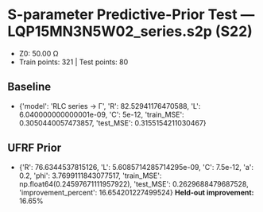 # S-parameter Predictive-Prior Test — LQP15MN3N5W02_series.s2p (S22)
- Z0: 50.00 Ω
- Train points: 321  |  Test points: 80

## Baseline
- {'model': 'RLC series -> Γ', 'R': 82.52941176470588, 'L': 6.040000000000001e-09, 'C': 5e-12, 'train_MSE': 0.3050440057473857, 'test_MSE': 0.3155154211030467}

## UFRF Prior
- {'R': 76.6344537815126, 'L': 5.6085714285714295e-09, 'C': 7.5e-12, 'a': 0.2, 'phi': 3.7699111843077517, 'train_MSE': np.float64(0.24597671111957922), 'test_MSE': 0.2629688479687528, 'improvement_percent': 16.654201227499524}
**Held-out improvement:** 16.65%